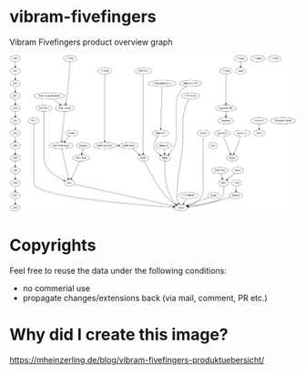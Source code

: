 # vibram-fivefingers
Vibram Fivefingers product overview graph

![Vibram Fivefingers product overview graph](https://raw.githubusercontent.com/mheinzerling/vibram-fivefingers/master/graph.png)

# Copyrights

Feel free to reuse the data under the following conditions:
- no commerial use
- propagate changes/extensions back (via mail, comment, PR etc.)

# Why did I create this image? 
https://mheinzerling.de/blog/vibram-fivefingers-produktuebersicht/ 